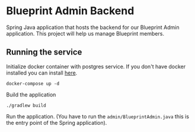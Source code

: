 # Blueprint Admin Backend
Spring Java application that hosts the backend for our Blueprint Admin application. This project will help us manage Blueprint members.

## Running the service
Initialize docker container with postgres service. If you don't have docker installed you can install [here](https://docs.docker.com/engine/install/).
```
docker-compose up -d
```
Build the application
```
./gradlew build
```
Run the application. (You have to run the ```admin/BlueprintAdmin.java``` this is the entry point of the Spring application).
